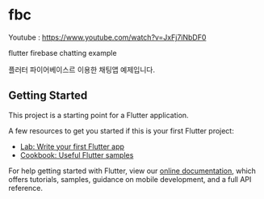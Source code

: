 # fbc

Youtube : https://www.youtube.com/watch?v=JxFj7iNbDF0

flutter firebase chatting example

플러터 파이어베이스르 이용한 채팅앱 예제입니다.

## Getting Started

This project is a starting point for a Flutter application.

A few resources to get you started if this is your first Flutter project:

- [Lab: Write your first Flutter app](https://flutter.dev/docs/get-started/codelab)
- [Cookbook: Useful Flutter samples](https://flutter.dev/docs/cookbook)

For help getting started with Flutter, view our
[online documentation](https://flutter.dev/docs), which offers tutorials,
samples, guidance on mobile development, and a full API reference.
